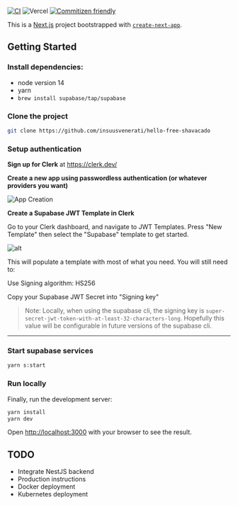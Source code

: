 [![CI](https://github.com/insuusvenerati/hello-free-shavacado/actions/workflows/workflow.yml/badge.svg?branch=develop)](https://github.com/insuusvenerati/hello-free-shavacado/actions/workflows/workflow.yml)
![Vercel](https://therealsujitk-vercel-badge.vercel.app/?app=hello-free-shavacado)
[![Commitizen friendly](https://img.shields.io/badge/commitizen-friendly-brightgreen.svg)](http://commitizen.github.io/cz-cli/)

This is a [Next.js](https://nextjs.org/) project bootstrapped with [`create-next-app`](https://github.com/vercel/next.js/tree/canary/packages/create-next-app).

## Getting Started

### Install dependencies:

- node version 14
- yarn
- `brew install supabase/tap/supabase`

### Clone the project

```bash
git clone https://github.com/insuusvenerati/hello-free-shavacado
```

### Setup authentication

**Sign up for Clerk** at https://clerk.dev/

**Create a new app using passwordless authentication (or whatever providers you want)**

![App Creation](https://i.imgur.com/cAbHeQC.png)

**Create a Supabase JWT Template in Clerk**

Go to your Clerk dashboard, and navigate to JWT Templates. Press "New Template" then select the "Supabase" template to get started.

![alt](https://clerk.dev/_next/image?url=https%3A%2F%2Fcdn.sanity.io%2Fimages%2Fe1ql88v4%2Fproduction%2F98d5c709ac607d2709dd94c11aa0763684860dc1-1832x1527.png%3Ffit%3Dmax%26auto%3Dformat&w=1080&q=75)

This will populate a template with most of what you need. You will still need to:

Use Signing algorithm: HS256

Copy your Supabase JWT Secret into "Signing key"

> Note: Locally, when using the supabase cli, the signing key is `super-secret-jwt-token-with-at-least-32-characters-long`. Hopefully this value will be configurable
> in future versions of the supabase cli.

---

### Start supabase services

```bash
yarn s:start
```

### Run locally

Finally, run the development server:

```bash
yarn install
yarn dev
```

Open [http://localhost:3000](http://localhost:3000) with your browser to see the result.

## TODO

- Integrate NestJS backend
- Production instructions
- Docker deployment
- Kubernetes deployment
